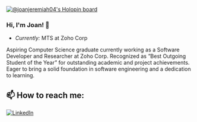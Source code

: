 [![@joanjeremiah04's Holopin board](https://holopin.io/api/user/board?user=joanjeremiah04)](https://holopin.io/@joanjeremiah04)

### Hi, I'm Joan! 👋

- <i>Currently:</i> MTS at Zoho Corp

Aspiring Computer Science graduate currently working as a Software Developer and Researcher at Zoho Corp. Recognized as ”Best Outgoing Student of the Year” for
outstanding academic and project achievements. Eager to bring a solid foundation in software engineering and a dedication to learning.


<h2>📫 How to reach me:</h2>

<a href="https://www.linkedin.com/in/joan-jeremiah">![LinkedIn](https://img.shields.io/badge/LinkedIn-0077B5?style=for-the-badge&logo=linkedin&logoColor=white)</a>


<!--
**joanjeremiah/joanjeremiah** is a ✨ _special_ ✨ repository because its `README.md` (this file) appears on your GitHub profile.

Here are some ideas to get you started:

- 🔭 I’m currently working on ...
- 🌱 I’m currently learning ...
- 👯 I’m looking to collaborate on ...
- 🤔 I’m looking for help with ...
- 💬 Ask me about ...
- 📫 How to reach me: ...
- 😄 Pronouns: ...
- ⚡ Fun fact: ...
-->
